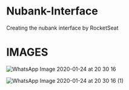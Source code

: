 # Nubank-Interface
Creating the nubank interface by RocketSeat

# IMAGES
![WhatsApp Image 2020-01-24 at 20 30 16](https://user-images.githubusercontent.com/37390930/73111249-6a00e600-3ee8-11ea-8c0f-bc3aca104aeb.jpeg)




![WhatsApp Image 2020-01-24 at 20 30 16 (1)](https://user-images.githubusercontent.com/37390930/73111287-9452a380-3ee8-11ea-8960-d1999c153483.jpeg)
